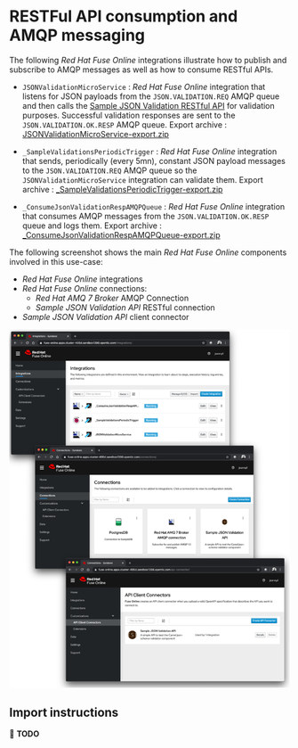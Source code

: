 # RESTFul API consumption and AMQP messaging

The following _Red Hat Fuse Online_ integrations illustrate how to publish and subscribe to AMQP messages as well as how to consume RESTful APIs.

- `JSONValidationMicroService` : _Red Hat Fuse Online_ integration that listens for JSON payloads from the `JSON.VALIDATION.REQ` AMQP queue and then calls the [Sample JSON Validation RESTful API](https://github.com/jeanNyil/fuse-7-springboot-demos/tree/master/sample-json-validation-api) for validation purposes. Successful validation responses are sent to the `JSON.VALIDATION.OK.RESP` AMQP queue. Export archive : [JSONValidationMicroService-export.zip](./integrations/JSONValidationMicroService-export.zip)
- `_SampleValidationsPeriodicTrigger` : _Red Hat Fuse Online_ integration that sends, periodically (every 5mn), constant JSON payload messages to the `JSON.VALIDATION.REQ` AMQP queue so the `JSONValidationMicroService` integration can validate them. Export archive :  [_SampleValidationsPeriodicTrigger-export.zip](./integrations/_SampleValidationsPeriodicTrigger-export.zip)

- `_ConsumeJsonValidationRespAMQPQueue` : _Red Hat Fuse Online_ integration that consumes AMQP messages from the `JSON.VALIDATION.OK.RESP` queue and logs them. Export archive :  [_ConsumeJsonValidationRespAMQPQueue-export.zip](./integrations/_ConsumeJsonValidationRespAMQPQueue-export.zip)

The following screenshot shows the main _Red Hat Fuse Online_ components involved in this use-case:
- _Red Hat Fuse Online_ integrations
- _Red Hat Fuse Online_ connections:
    - _Red Hat AMQ 7 Broker_ AMQP Connection
    - _Sample JSON Validation API_ RESTful connection
- _Sample JSON Validation API_ client connector

![api-messaging-components.png](../images/api-messaging-components.png)

## Import instructions

:construction: **TODO**
